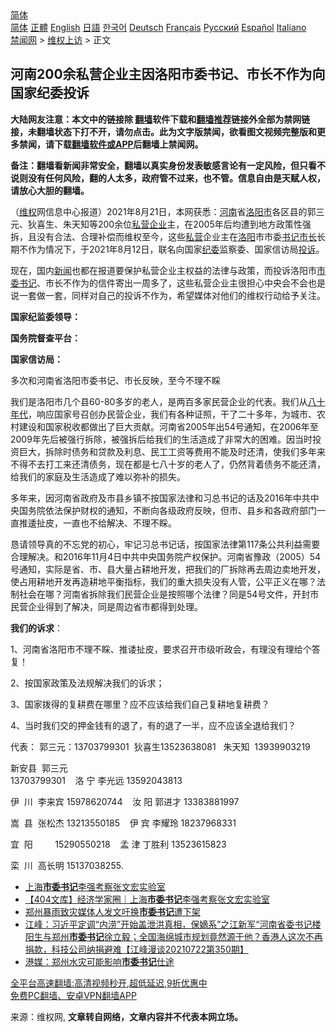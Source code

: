  <!-- 面包屑导航 --> <div class="breadcrumb"><!-- GTranslate: https://gtranslate.io/ -->  <div class="switcher notranslate">  <div class="selected">  <a href="#" onclick="return false;"> 简体</a>  </div>  <div class="option">  <a href="https://www.bannedbook.org" onclick="doGTranslate('zh-CN|zh-CN');jQuery('div.switcher div.selected a').html(jQuery(this).html());return false;" title="简体中文" class="nturl selected"> 简体</a>  <a href="https://www.bannedbook.org/zh-tw/" onclick="doGTranslate('zh-CN|zh-TW');jQuery('div.switcher div.selected a').html(jQuery(this).html());return false;" title="繁體中文" class="nturl"> 正體</a>  <a href="https://www.bannedbook.org/en/" onclick="doGTranslate('zh-CN|en');jQuery('div.switcher div.selected a').html(jQuery(this).html());return false;" title="English" class="nturl"> English</a>  <a href="https://www.bannedbook.org/ja/" onclick="doGTranslate('zh-CN|ja');jQuery('div.switcher div.selected a').html(jQuery(this).html());return false;" title="日本語" class="nturl"> 日語</a>  <a href="https://www.bannedbook.org/ko/" onclick="doGTranslate('zh-CN|ko');jQuery('div.switcher div.selected a').html(jQuery(this).html());return false;" title="한국어" class="nturl"> 한국어</a>  <a href="https://www.bannedbook.org/de/" onclick="doGTranslate('zh-CN|de');jQuery('div.switcher div.selected a').html(jQuery(this).html());return false;" title="Deutsch" class="nturl"> Deutsch</a>  <a href="https://www.bannedbook.org/fr/" onclick="doGTranslate('zh-CN|fr');jQuery('div.switcher div.selected a').html(jQuery(this).html());return false;" title="Français" class="nturl"> Français</a>  <a href="https://www.bannedbook.org/ru/" onclick="doGTranslate('zh-CN|ru');jQuery('div.switcher div.selected a').html(jQuery(this).html());return false;" title="Русский" class="nturl"> Русский</a>  <a href="https://www.bannedbook.org/es/" onclick="doGTranslate('zh-CN|es');jQuery('div.switcher div.selected a').html(jQuery(this).html());return false;" title="Español" class="nturl"> Español</a>  <a href="https://www.bannedbook.org/it/" onclick="doGTranslate('zh-CN|it');jQuery('div.switcher div.selected a').html(jQuery(this).html());return false;" title="Italiano" class="nturl"> Italiano</a>  </div>  </div>      <div class='breadcrumb-sub'><!-- Breadcrumb NavXT 6.3.0 --> <a href="https://www.bannedbook.org/" class="home">禁闻网</a> &gt; <a href="https://www.bannedbook.org/bnews/weiquan/" class="category">维权上访</a> &gt; 正文</div></div><h2>河南200余私营企业主因洛阳市委书记&#12289;市长不作为向国家纪委投诉</h2> <p class="notice"><b>大陆网友注意：本文中的链接除 <a href="https://github.com/bannedbook/fanqiang" >翻墙</a>软件下载和<a href="https://github.com/killgcd/justmysocks/blob/master/README.md">翻墙推荐</a>链接外全部为禁网链接，未翻墙状态下打不开，请勿点击。此为文字版禁闻，欲看图文视频完整版和更多禁闻，请下载<a href="https://github.com/bannedbook/fanqiang">翻墙软件或APP</a>后翻墙上禁闻网。</p><p>备注：翻墙看新闻非常安全，翻墙以真实身份发表敏感言论有一定风险，但只看不说则没有任何风险，翻的人太多，政府管不过来，也不管。信息自由是天赋人权，请放心大胆的翻墙。</b></p>  <div class="entry"> <p>&#65288;<span class='wp_keywordlink_affiliate'><a href="https://www.bannedbook.org/bnews/weiquan/" title="维权" target="_blank">维权</a></span>网信息中心报道&#65289;2021年8月21日&#65292;本网获悉&#65306;<a href="https://www.bannedbook.org/bnews/tag/%e6%b2%b3%e5%8d%97/" class="st_tag internal_tag" rel="tag" title="标签 河南 下的日志">河南</a>省<a href="https://www.bannedbook.org/bnews/tag/%e6%b4%9b%e9%98%b3%e5%b8%82/" class="st_tag internal_tag" rel="tag" title="标签 洛阳市 下的日志">洛阳市</a>各区县的郭三元&#12289;狄喜生&#12289;朱天知等200余位<a href="https://www.bannedbook.org/bnews/tag/%E7%A7%81%E8%90%A5%E4%BC%81%E4%B8%9A/" class="st_tag internal_tag" rel="tag" title="标签 私营企业 下的日志">私营企业</a>主&#65292;在2005年后均遭到地方政策性强拆&#65292;且没有合法&#12289;合理补偿而维权至今&#65292;这些<a href="https://www.bannedbook.org/bnews/tag/%E7%A7%81%E8%90%A5/" class="st_tag internal_tag" rel="tag" title="标签 私营 下的日志">私营</a>企业主在<a href="https://www.bannedbook.org/bnews/tag/%e6%b4%9b%e9%98%b3/" class="st_tag internal_tag" rel="tag" title="标签 洛阳 下的日志">洛阳</a>市市委<a href="https://www.bannedbook.org/bnews/tag/%e4%b9%a6%e8%ae%b0/" class="st_tag internal_tag" rel="tag" title="标签 书记 下的日志">书记</a><a href="https://www.bannedbook.org/bnews/tag/%e5%b8%82%e9%95%bf/" class="st_tag internal_tag" rel="tag" title="标签 市长 下的日志">市长</a>长期不作为情况下&#65292;于2021年8月12日&#65292;联名向国家<a href="https://www.bannedbook.org/bnews/tag/%e7%ba%aa%e5%a7%94/" class="st_tag internal_tag" rel="tag" title="标签 纪委 下的日志">纪委</a>监察委&#12289;国家信访局<a href="https://www.bannedbook.org/bnews/tag/%E6%8A%95%E8%AF%89/" class="st_tag internal_tag" rel="tag" title="标签 投诉 下的日志">投诉</a>&#12290;</p> <p>现在&#65292;国内<span class='wp_keywordlink_affiliate'><a href="https://www.bannedbook.org/" title="新闻">新闻</a></span>也都在报道要保护私营企业主权益的法律与政策&#65292;而投诉洛阳市<a href="https://www.bannedbook.org/bnews/tag/%e5%b8%82%e5%a7%94%e4%b9%a6%e8%ae%b0/" class="st_tag internal_tag" rel="tag" title="标签 市委书记 下的日志">市委书记</a>&#12289;市长不作为的信件寄出一周多了&#65292;这些私营企业主很担心中央会不会也是说一套做一套&#65292;同样对自己的投诉不作为&#65292;希望媒体对他们的维权行动给予关注&#12290;</p> <p><b >国家纪监委领导&#65306;</b></p> <p><b >国务院督查平台&#65306;</b></p> <p><b >国家信访局&#65306;</b></p>  <p>多次和河南省洛阳市委书记&#12289;市长反映&#65292;至今不理不睬</p> <p>我们是洛阳市几个县60-80多岁的老人&#65292;是两百多家民营企业的代表&#12290;我们从<span class='wp_keywordlink'><a href="https://www.bannedbook.org/forum2/topic939.html" title="《八十年代访谈录》" target="_blank">八十年代</a></span>&#65292;响应国家号召创办民营企业&#65292;我们有各种证照&#65292;干了二十多年&#65292;为城市&#12289;农村建设和国家税收都做出了巨大贡献&#12290;河南省2005年出54号通知&#65292;在2006年至2009年先后被强行拆除&#65292;被强拆后给我们的生活造成了非常大的困难&#12290;因当时投资巨大&#65292;拆除时债务和贷款及利息&#12289;民工工资等费用不能及时还清&#65292;使我们多年来不得不去打工来还清债务&#65292;现在都是七八十岁的老人了&#65292;仍然背着债务不能还清&#65292;给我们的家庭及生活造成了难以弥补的损失&#12290;</p> <p>多年来&#65292;因河南省政府及市县乡镇不按国家法律和习总书记的话及2016年中共中央国务院依法保护财权的通知&#65292;不断向各级政府反映&#65292;但市&#12289;县乡和各政府部门一直推逶扯皮&#65292;一直也不给解决&#12289;不理不睬&#12290;</p> <p>恳请领导真的不忘党的初心&#65292;牢记习总书记话&#65292;按国家法律第117条公共利益需要合理解决&#12290;和2016年11月4日中共中央国务院产权保护&#12290;河南省豫政&#65288;2005&#65289;54号通知&#65292;实际是省&#12289;市&#12289;县大量占耕地开发&#65292;把我们的厂拆除再去周边卖地开发&#65292;使占用耕地开发再造耕地平衡指标&#65292;我们的重大损失没有人管&#65292;公平正义在哪&#65311;法制社会在哪&#65311;河南省拆除我们民营企业是按照哪个法律&#65311;同是54号文件&#65292;开封市民营企业得到了解决&#65292;同是周边省市都得到处理&#12290;</p> <p><b >我们的诉求</b>&#65306;</p>  <p>1&#12289;河南省洛阳市不理不睬&#12289;推诿扯皮&#65292;要求召开市级听政会&#65292;有理没有理给个答复&#65281;</p> <p>2&#12289;按国家政策及法规解决我们的诉求&#65307;</p> <p>3&#12289;国家拨得的复耕费在哪里&#65311;应不应该给我们自己复耕地复耕费&#65311;</p> <p>4&#12289;当时我们交的押金钱有的退了&#65292;有的退了一半&#65292;应不应该全退给我们&#65311;</p> <p>代表&#65306; 郭三元&#65306;13703799301&nbsp; 狄喜生13523638081&nbsp;&nbsp; 朱天知&nbsp; 13939903219</p>  <p>新安县&nbsp; 郭三元<br /> 13703799301&nbsp;&nbsp;&nbsp; 洛 宁 李光远 13592043813</p> <p>伊&nbsp; 川&nbsp; 李来宾 15978620744&nbsp;&nbsp;&nbsp; 汝 阳 郭进才 13383881997</p> <p>嵩&nbsp; 县&nbsp; 张松杰 13213550185&nbsp;&nbsp;&nbsp; 伊 宾 李耀玲 18237968331</p> <p>宜&nbsp; 阳&nbsp;&nbsp;&nbsp;&nbsp;&nbsp;&nbsp;&nbsp;&nbsp; 15290550218&nbsp;&nbsp;&nbsp; 孟 津 丁胜利 13523615823 </p> <p>栾&nbsp; 川&nbsp; 高长明 15137038255.</p>  <p></p> <ul class='op-related-articles' title='相关阅读'> <li><a href='https://www.bannedbook.org/bnews/cnnews/20210818/1608680.html' target='_blank'>上海<b>市委书记</b>李强考察张文宏实验室</a></li> <li><a href='https://www.bannedbook.org/bnews/baitai/20210818/1608586.html' target='_blank'>【404文库】经济学家圈｜上海<b>市委书记</b>李强考察张文宏实验室</a></li> <li><a href='https://www.bannedbook.org/bnews/baitai/20210727/1595230.html' target='_blank'>郑州暴雨致灾媒体人发文吁换<b>市委书记</b>遭下架</a></li> <li><a href='https://www.bannedbook.org/bnews/cbnews/20210723/1592637.html' target='_blank'>江峰：习近平定调“内涝”开始盖泄洪真相，保嫡系”之江新军“河南省委书记楼阳生与郑州<b>市委书记</b>徐立毅；全国海绵城市规划竟然源于他？香港人这次不再捐款，科技公司纳捐避难【江峰漫谈20210722第350期】</a></li> <li><a href='https://www.bannedbook.org/bnews/baitai/20210722/1592245.html' target='_blank'>港媒：郑州水灾可能影响<b>市委书记</b>仕途</a></li> </ul> <p class="texttj"> <a href="https://github.com/bannedbook/fanqiang/wiki/V2ray%E6%9C%BA%E5%9C%BA" target="_blank">全平台高速翻墙:高清视频秒开,超低延迟,9折优惠中</a><br/> <a href="https://github.com/bannedbook/fanqiang/wiki/%E7%A6%81%E9%97%BB%E7%BD%91%E5%AE%89%E5%8D%93%E7%BF%BB%E5%A2%99%E6%96%B0%E9%97%BBAPP" target="_blank">免费PC翻墙、安卓VPN翻墙APP</a></p><p>来源：维权网, <strong>文章转自网络，文章内容并不代表本网立场。</strong></p><a name='sharetosocial'></a>  <div style="margin-bottom:5px;padding-bottom:5px;clear:both"> <div id="archive-pix-1" class="banner-ads"> <!-- AuctionX Display platform tag START --> <div id="26318x728x90x621x_ADSLOT2" clicktrack="%%CLICK_URL_ESC%%"></div> <!-- AuctionX Display platform tag END --> </div> <div id="archive-pix-2" class="banner-ads"> <!-- AuctionX Display platform tag START --> <div id="26315x300x250x621x_ADSLOT2" clicktrack="%%CLICK_URL_ESC%%"></div> <!-- AuctionX Display platform tag END --> </div> </div>  <div id="archive-pix-1" class="banner-ads"> <!-- AuctionX Display platform tag START --> <div id="26318x728x90x621x_ADSLOT3" clicktrack="%%CLICK_URL_ESC%%"></div> <!-- AuctionX Display platform tag END --> </div> </div><!--END ENTRY--> 